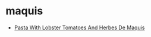 # maquis

 * [Pasta With Lobster Tomatoes And Herbes De Maquis](../index/p/pasta-with-lobster-tomatoes-and-herbes-de-maquis-341.json)
